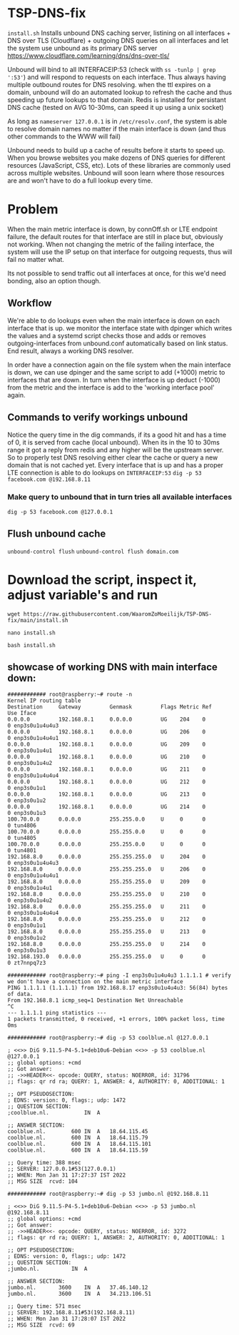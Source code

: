 # TSP-DNS-fix
`install.sh` Installs unbound DNS caching server, listining on all interfaces + DNS over TLS (Cloudflare) + outgoing DNS queries on all interfaces and let the system use unbound as its primary DNS server https://www.cloudflare.com/learning/dns/dns-over-tls/

Unbound will bind to all INTERFACEIP:53 (check with `ss -tunlp | grep ':53'`) and will respond to requests on each interface. Thus always having multiple outbound routes for DNS resolving.
when the ttl expires on a domain, unbound will do an automated lookup to refresh the cache and thus speeding up future lookups to that domain.
Redis is installed for persistant DNS cache (tested on AVG 10-30ms, can speed it up using a unix socket)

As long as `nameserver 127.0.0.1` is in `/etc/resolv.conf`, the system is able to resolve domain names no matter if the main interface is down (and thus other commands to the WWW will fail)

Unbound needs to build up a cache of results before it starts to speed up.
When you browse websites you make dozens of DNS queries for different resources (JavaScript, CSS, etc). 
Lots of these libraries are commonly used across multiple websites.
Unbound will soon learn where those resources are and won't have to do a full lookup every time.

# Problem
When the main metric interface is down, by connOff.sh or LTE endpoint failure, the default routes for that interface are still in place but, obviously not working. 
When not changing the metric of the failing interface, the system will use the IP setup on that interface for outgoing requests, thus will fail no matter what. 

Its not possible to send traffic out all interfaces at once, for this we'd need bonding, also an option though.

## Workflow
We're able to do lookups even when the main interface is down on each interface that is up.
we monitor the interface state with dpinger which writes the values and a systemd script checks those and adds or removes outgoing-interfaces from unbound.conf automatically based on link status. End result, always a working DNS resolver.

In order have a connection again on the file system when the main interface is down, we can use dpinger and the same script to add (+1000) metric to interfaces that are down. In turn when the interface is up deduct (-1000) from the metric and the interface is add to the 'working interface pool' again.

## Commands to verify workings unbound
Notice the query time in the dig commands, if its a good hit and has a time of 0, it is served from cache (local unbound). When its in the 10 to 30ms range it got a reply from redis and any higher will be the upstream server.
So to properly test DNS resolving either clear the cache or query a new domain that is not cached yet.
Every interface that is up and has a proper LTE connection is able to do lookups on `INTERFACEIP:53`
`dig -p 53 facebook.com @192.168.8.11`

### Make query to unbound that in turn tries all available interfaces
`dig -p 53 facebook.com @127.0.0.1`

## Flush unbound cache
`unbound-control flush`
`unbound-control flush domain.com`

# Download the script, inspect it, adjust variable's and run
`wget https://raw.githubusercontent.com/WaaromZoMoeilijk/TSP-DNS-fix/main/install.sh`

`nano install.sh`

`bash install.sh`


## showcase of working DNS with main interface down:
```
############ root@raspberry:~# route -n
Kernel IP routing table
Destination     Gateway         Genmask         Flags Metric Ref    Use Iface
0.0.0.0         192.168.8.1     0.0.0.0         UG    204    0        0 enp3s0u1u4u4u3
0.0.0.0         192.168.8.1     0.0.0.0         UG    206    0        0 enp3s0u1u4u4u1
0.0.0.0         192.168.8.1     0.0.0.0         UG    209    0        0 enp3s0u1u4u1
0.0.0.0         192.168.8.1     0.0.0.0         UG    210    0        0 enp3s0u1u4u2
0.0.0.0         192.168.8.1     0.0.0.0         UG    211    0        0 enp3s0u1u4u4u4
0.0.0.0         192.168.8.1     0.0.0.0         UG    212    0        0 enp3s0u1u1
0.0.0.0         192.168.8.1     0.0.0.0         UG    213    0        0 enp3s0u1u2
0.0.0.0         192.168.8.1     0.0.0.0         UG    214    0        0 enp3s0u1u3
100.70.0.0      0.0.0.0         255.255.0.0     U     0      0        0 tun4806
100.70.0.0      0.0.0.0         255.255.0.0     U     0      0        0 tun4805
100.70.0.0      0.0.0.0         255.255.0.0     U     0      0        0 tun4801
192.168.8.0     0.0.0.0         255.255.255.0   U     204    0        0 enp3s0u1u4u4u3
192.168.8.0     0.0.0.0         255.255.255.0   U     206    0        0 enp3s0u1u4u4u1
192.168.8.0     0.0.0.0         255.255.255.0   U     209    0        0 enp3s0u1u4u1
192.168.8.0     0.0.0.0         255.255.255.0   U     210    0        0 enp3s0u1u4u2
192.168.8.0     0.0.0.0         255.255.255.0   U     211    0        0 enp3s0u1u4u4u4
192.168.8.0     0.0.0.0         255.255.255.0   U     212    0        0 enp3s0u1u1
192.168.8.0     0.0.0.0         255.255.255.0   U     213    0        0 enp3s0u1u2
192.168.8.0     0.0.0.0         255.255.255.0   U     214    0        0 enp3s0u1u3
192.168.193.0   0.0.0.0         255.255.255.0   U     0      0        0 zt7nnpq7z3

############ root@raspberry:~# ping -I enp3s0u1u4u4u3 1.1.1.1 # verify we don't have a connection on the main metric interface
PING 1.1.1.1 (1.1.1.1) from 192.168.8.17 enp3s0u1u4u4u3: 56(84) bytes of data.
From 192.168.8.1 icmp_seq=1 Destination Net Unreachable
^C
--- 1.1.1.1 ping statistics ---
1 packets transmitted, 0 received, +1 errors, 100% packet loss, time 0ms

############ root@raspberry:~# dig -p 53 coolblue.nl @127.0.0.1

; <<>> DiG 9.11.5-P4-5.1+deb10u6-Debian <<>> -p 53 coolblue.nl @127.0.0.1
;; global options: +cmd
;; Got answer:
;; ->>HEADER<<- opcode: QUERY, status: NOERROR, id: 31796
;; flags: qr rd ra; QUERY: 1, ANSWER: 4, AUTHORITY: 0, ADDITIONAL: 1

;; OPT PSEUDOSECTION:
; EDNS: version: 0, flags:; udp: 1472
;; QUESTION SECTION:
;coolblue.nl.			IN	A

;; ANSWER SECTION:
coolblue.nl.		600	IN	A	18.64.115.45
coolblue.nl.		600	IN	A	18.64.115.79
coolblue.nl.		600	IN	A	18.64.115.101
coolblue.nl.		600	IN	A	18.64.115.59

;; Query time: 388 msec
;; SERVER: 127.0.0.1#53(127.0.0.1)
;; WHEN: Mon Jan 31 17:27:37 IST 2022
;; MSG SIZE  rcvd: 104

############ root@raspberry:~# dig -p 53 jumbo.nl @192.168.8.11

; <<>> DiG 9.11.5-P4-5.1+deb10u6-Debian <<>> -p 53 jumbo.nl @192.168.8.11
;; global options: +cmd
;; Got answer:
;; ->>HEADER<<- opcode: QUERY, status: NOERROR, id: 3272
;; flags: qr rd ra; QUERY: 1, ANSWER: 2, AUTHORITY: 0, ADDITIONAL: 1

;; OPT PSEUDOSECTION:
; EDNS: version: 0, flags:; udp: 1472
;; QUESTION SECTION:
;jumbo.nl.			IN	A

;; ANSWER SECTION:
jumbo.nl.		3600	IN	A	37.46.140.12
jumbo.nl.		3600	IN	A	34.213.106.51

;; Query time: 571 msec
;; SERVER: 192.168.8.11#53(192.168.8.11)
;; WHEN: Mon Jan 31 17:28:07 IST 2022
;; MSG SIZE  rcvd: 69
```
